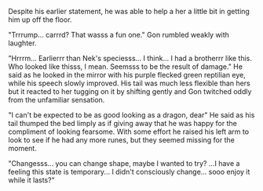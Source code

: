 Despite his earlier statement, he was able to help a her a little bit in getting him up off the floor.

"Trrrump... carrrd? That wasss a fun one." Gon rumbled weakly with laughter.

"Hrrrm... Earlierrr than Nek's speciesss... I think... I had a brotherrr like this. Who looked like thisss, I mean. Seemsss to be the result of damage." He said as he looked in the mirror with his purple flecked green reptilian eye, while his speech slowly improved. His tail was much less flexible than hers but it reacted to her tugging on it by shifting gently and Gon twitched oddly from the unfamiliar sensation.

"I can't be expected to be as good looking as a dragon, dear" He said as his tail thumped the bed limply as if giving away that he was happy for the compliment of looking fearsome. With some effort he raised his left arm to look to see if he had any more runes, but they seemed missing for the moment.

"Changesss... you can change shape, maybe I wanted to try? ...I have a feeling this state is temporary... I didn't consciously change... sooo enjoy it while it lasts?"